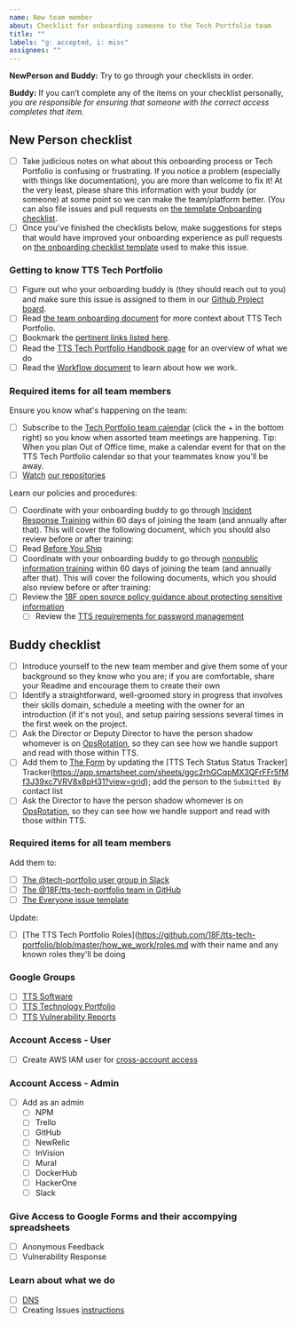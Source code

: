```yaml
---
name: New team member
about: Checklist for onboarding someone to the Tech Portfolio team
title: ""
labels: "g: accepted, i: misc"
assignees: ""
---
```


**NewPerson and Buddy:** Try to go through your checklists in order.

**Buddy:** If you can’t complete any of the items on your checklist personally, _you are responsible for ensuring that someone with the correct access completes that item_.

## New Person checklist

- [ ] Take judicious notes on what about this onboarding process or Tech Portfolio is confusing or frustrating. If you notice a problem (especially with things like documentation), you are more than welcome to fix it! At the very least, please share this information with your buddy (or someone) at some point so we can make the team/platform better. (You can also file issues and pull requests on [the template Onboarding checklist](https://github.com/18F/tts-tech-portfolio/blob/master/.github/ISSUE_TEMPLATE/onboarding.md).
- [ ] Once you've finished the checklists below, make suggestions for steps that would have improved your onboarding experience as pull requests on [the onboarding checklist template](https://github.com/18F/tts-tech-portfolio/blob/master/.github/ISSUE_TEMPLATE/onboarding.md) used to make this issue.

### Getting to know TTS Tech Portfolio

- [ ] Figure out who your onboarding buddy is (they should reach out to you) and make sure this issue is assigned to them in our [Github Project board](https://github.com/orgs/18F/projects/11?fullscreen=true).
- [ ] Read [the team onboarding document](https://github.com/18F/tts-tech-portfolio/blob/master/how_we_work/onboarding.md) for more context about TTS Tech Portfolio.
- [ ] Bookmark the [pertinent links listed here](https://github.com/18F/tts-tech-portfolio/blob/master/how_we_work/internal_links.md).
- [ ] Read the [TTS Tech Portfolio Handbook page](https://handbook.tts.gsa.gov/tech-portfolio/) for an overview of what we do
- [ ] Read the [Workflow document](https://github.com/18F/tts-tech-portfolio/blob/master/how_we_work/workflow.md) to learn about how we work.

### Required items for all team members

Ensure you know what's happening on the team:

- [ ] Subscribe to the [Tech Portfolio team calendar](https://calendar.google.com/calendar?cid=Z3NhLmdvdl82aDI5YnF1ZGx0NGVoZTVzOWswOGlmdGZxMEBncm91cC5jYWxlbmRhci5nb29nbGUuY29t) (click the + in the bottom right) so you know when assorted team meetings are happening. Tip: When you plan Out of Office time, make a calendar event for that on the TTS Tech Portfolio calendar so that your teammates know you'll be away.
- [ ] [Watch](https://docs.github.com/en/github/managing-subscriptions-and-notifications-on-github/viewing-your-subscriptions#configuring-your-watch-settings-for-an-individual-repository) [our repositories](https://github.com/18F/tts-tech-portfolio/blob/master/how_we_work/github.md)

Learn our policies and procedures:

- [ ] Coordinate with your onboarding buddy to go through [Incident Response Training](https://docs.google.com/presentation/d/1AZjQE8zBzMRWZIFUuJPkJLted1ykGtALrLPoPRx5Vls/edit#slide=id.p) within 60 days of joining the team (and annually after that). This will cover the following document, which you should also review before or after training:
- [ ] Read [Before You Ship](https://before-you-ship.18f.gov/)
- [ ] Coordinate with your onboarding buddy to go through [nonpublic information training](https://docs.google.com/presentation/d/1rXSZZ0t0kadsoP1EMJoM0T7ROkGD3Pr5wojWnf2GksI/edit#slide=id.g1a2cf8d6b3_0_273) within 60 days of joining the team (and annually after that). This will cover the following documents, which you should also review before or after training:
- [ ] Review the [18F open source policy guidance about protecting sensitive information](https://github.com/18F/open-source-policy/blob/master/practice.md#protecting-sensitive-information)
  - [ ] Review the [TTS requirements for password management](https://handbook.tts.gsa.gov/password-requirements/)

## Buddy checklist

- [ ] Introduce yourself to the new team member and give them some of your background so they know who you are; if you are comfortable, share your Readme and encourage them to create their own
- [ ] Identify a straightforward, well-groomed story in progress that involves their skills domain, schedule a meeting with the owner for an introduction (if it's not you), and setup pairing sessions several times in the first week on the project.
- [ ] Ask the Director or Deputy Director to have the person shadow whomever is on [OpsRotation](https://github.com/18F/tts-tech-portfolio/blob/master/how_we_work/ops_rotation.md), so they can see how we handle support and read with those within TTS.
- [ ] Add them to [The Form](https://app.smartsheet.com/b/form/6301909aaa764ce69fc9b7c5ff5fcbfd) by updating the [TTS Tech Status Status Tracker] Tracker(https://app.smartsheet.com/sheets/ggc2rhGCqpMX3QFrFFr5fMf3J39xc7VRV8x8pH31?view=grid); add the person to the `Submitted By` contact list
- [ ] Ask the Director to have the person shadow whomever is on [OpsRotation](https://github.com/18F/tts-tech-portfolio/blob/master/how_we_work/ops_rotation.md), so they can see how we handle support and read with those within TTS.

### Required items for all team members

Add them to:

- [ ] [The @tech-portfolio user group in Slack](https://get.slack.help/hc/en-us/articles/212906697-User-Groups#edit-a-user-group)
- [ ] [The @18F/tts-tech-portfolio team in GitHub](https://github.com/orgs/18F/teams/tts-tech-portfolio/members)
- [ ] [The Everyone issue template](https://github.com/18F/tts-tech-portfolio/blob/master/.github/ISSUE_TEMPLATE/everyone.md)

Update:

- [ ] [The TTS Tech Portfolio Roles](https://github.com/18F/tts-tech-portfolio/blob/master/how_we_work/roles.md with their name and any known roles they'll be doing

### Google Groups

- [ ] [TTS Software](https://groups.google.com/a/gsa.gov/forum/#!managemembers/tts-software/add)
- [ ] [TTS Technology Portfolio](https://groups.google.com/a/gsa.gov/forum/#!managemembers/devops/add)
- [ ] [TTS Vulnerability Reports](https://groups.google.com/a/gsa.gov/forum/#!managemembers/tts-vulnerability-reports/add)

### Account Access - User

- [ ] Create AWS IAM user for [cross-account access](https://github.com/18F/aws-admin#cross-account-access)

### Account Access - Admin

- [ ] Add as an admin
  - [ ] NPM
  - [ ] Trello
  - [ ] GitHub
  - [ ] NewRelic
  - [ ] InVision
  - [ ] Mural
  - [ ] DockerHub
  - [ ] HackerOne
  - [ ] Slack

### Give Access to Google Forms and their accompying spreadsheets

- [ ] Anonymous Feedback
- [ ] Vulnerability Response

### Learn about what we do

- [ ] [DNS](https://github.com/18F/dns)
- [ ] Creating Issues [instructions](https://docs.google.com/presentation/d/1q8aCGgzBfP9B8yJrMHfavTwAYPupgdT94ktGPsHzjVU/edit)
